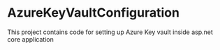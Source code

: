 # AzureKeyVaultConfiguration
This project contains code for setting up Azure Key vault inside asp.net core application 
